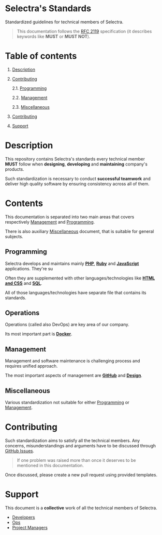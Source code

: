 Selectra's Standards
=

Standardized guidelines for technical members of Selectra.

> This documentation follows the [RFC 2119](http://www.ietf.org/rfc/rfc2119.txt) specification (it describes keywords like **MUST** or **MUST NOT**).

# Table of contents

1. [Description](#description)

2. [Contributing](#contributing)

    2.1. [Programming](#programming)

    2.2. [Management](#management)

    2.3. [Miscellaneous](#miscellaneous)

3. [Contributing](#contributing)

4. [Support](#support)

# Description

This repository contains Selectra's standards every technical member **MUST** follow when **designing**, **developing** and **maintaining** company's products.

Such standardization is necessary to conduct **successful teamwork** and deliver high quality software by ensuring consistency across all of them.

# Contents

This documentation is separated into two main areas that covers respectively [Management](#management) and [Programming](#programming).

There is also auxiliary [Miscellaneous](#miscellaneous) document, that is suitable for general subjects.

## Programming

Selectra develops and maintains mainly [**PHP**](/programming/PHP.md), [**Ruby**]() and [**JavaScript**](/programming/JAVASCRIPT.md) applications. They're su

Often they are supplemented with other languages/technologies like [**HTML and CSS**](/programming/HTML_AND_CSS.md) and [**SQL**](/programming/SQL_AND_MYSQL.md).

All of those languages/technologies have separate file that contains its standards.

## Operations

Operations (called also DevOps) are key area of our company.

Its most important part is [**Docker**](/operations/DOCKER.md).

## Management

Management and software maintenance is challenging process and requires unified approach.

The most important aspects of management are [**GitHub**](/management/GITHUB.md) and [**Design**](/management/DESIGN.md).

## Miscellaneous

Various standardization not suitable for either [Programming](#programming) or [Management](#management).

# Contributing

Such standardization aims to satisfy all the technical members. Any concerns, misunderstandings and arguments have to be discussed through [GitHub Issues](https://github.com/Selectra-Dev/selectra-standards/issues/new).

> If one problem was raised more than once it deserves to be mentioned in this documentation.

Once discussed, please create a new pull request using provided templates.

# Support

This document is a **collective** work of all the technical members of Selectra.

- [Developers](https://github.com/orgs/Selectra-Dev/teams/developers)
- [Ops](https://github.com/orgs/Selectra-Dev/teams/ops)
- [Project Managers](https://github.com/orgs/Selectra-Dev/teams/project-managers)
